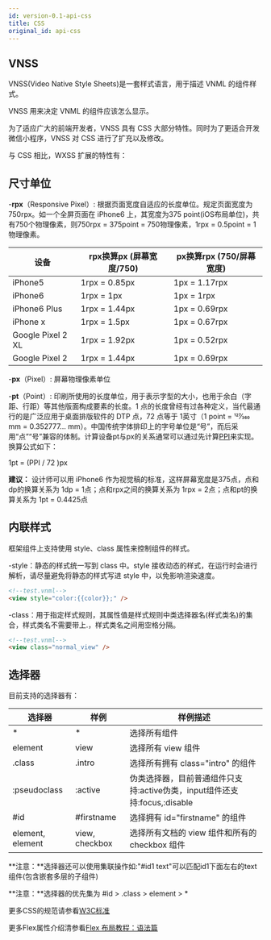 ```yaml
---
id: version-0.1-api-css
title: CSS
original_id: api-css
---
```


## VNSS

VNSS(Video Native Style Sheets)是一套样式语言，用于描述 VNML 的组件样式。

VNSS 用来决定 VNML 的组件应该怎么显示。

为了适应广大的前端开发者，VNSS 具有 CSS 大部分特性。同时为了更适合开发微信小程序，VNSS 对 CSS 进行了扩充以及修改。

与 CSS 相比，WXSS 扩展的特性有：

## 尺寸单位

-**rpx**（Responsive Pixel）: 根据页面宽度自适应的长度单位。规定页面宽度为750rpx。如一个全屏页面在 iPhone6 上，其宽度为375 point(iOS布局单位)，共有750个物理像素，则750rpx = 375point = 750物理像素，1rpx = 0.5point = 1物理像素。

设备 | rpx换算px (屏幕宽度/750) |px换算rpx (750/屏幕宽度)
--- | --- | ---
iPhone5 | 1rpx = 0.85px | 1px = 1.17rpx
iPhone6 | 1rpx = 1px | 1px = 1rpx
iPhone6 Plus | 1rpx = 1.44px | 1px = 0.69rpx
iPhone x | 1rpx = 1.5px | 1px = 0.67rpx
Google Pixel 2 XL | 1rpx = 1.92px | 1px = 0.52rpx
Google Pixel 2 | 1rpx = 1.44px | 1px = 0.69rpx

-**px**（Pixel）: 屏幕物理像素单位

-**pt**（Point）: 印刷所使用的长度单位，用于表示字型的大小，也用于余白（字距、行距）等其他版面构成要素的长度。1 点的长度曾经有过各种定义，当代最通行的是广泛应用于桌面排版软件的 DTP 点，72 点等于 1英寸（1 point = 127⁄360 mm = 0.352777... mm）。中国传统字体排印上的字号单位是“号”，而后采用“点”“号”兼容的体制。计算设备pt与px的关系通常可以通过先计算[PPI](https://en.wikipedia.org/wiki/Pixel_density)来实现。换算公式如下：

1pt = (PPI / 72 )px


**建议：** 设计师可以用 iPhone6 作为视觉稿的标准，这样屏幕宽度是375点，点和dp的换算关系为 1dp = 1点；点和rpx之间的换算关系为 1rpx = 2点；点和pt的换算关系为 1pt = 0.4425点

## 内联样式

框架组件上支持使用 style、class 属性来控制组件的样式。

-style：静态的样式统一写到 class 中。style 接收动态的样式，在运行时会进行解析，请尽量避免将静态的样式写进 style 中，以免影响渲染速度。

```html
<!--test.vnml-->
<view style="color:{{color}};" />
```

-class：用于指定样式规则，其属性值是样式规则中类选择器名(样式类名)的集合，样式类名不需要带上.，样式类名之间用空格分隔。

```html
<!--test.vnml-->
<view class="normal_view" />
```

## 选择器

目前支持的选择器有：

选择器 | 样例 | 样例描述
--- | --- | ---
\* | \* | 选择所有组件
element | view | 选择所有 view 组件
.class | .intro | 选择所有拥有 class="intro" 的组件
:pseudoclass | :active | 伪类选择器，目前普通组件只支持:active伪类，input组件还支持:focus,:disable
\#id | #firstname | 选择拥有 id="firstname" 的组件
element, element | view, checkbox | 选择所有文档的 view 组件和所有的 checkbox 组件

**注意：**选择器还可以使用集联操作如:"#id1 text"可以匹配id1下面左右的text组件(包含嵌套多层的子组件)

**注意：**选择器的优先集为 #id > .class > element > *

更多CSS的规范请参看[W3C标准](https://developer.mozilla.org/en-US/docs/Web/CSS)

更多Flex属性介绍清参看[Flex 布局教程：语法篇](http://www.ruanyifeng.com/blog/2015/07/flex-grammar.html)







